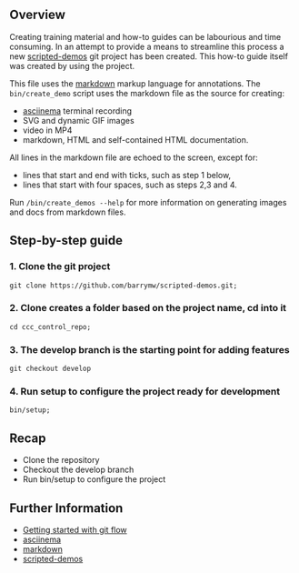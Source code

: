 ## Overview

Creating training material and how-to guides can be labourious and time
consuming.  In an attempt to provide a means to streamline this process a
new [scripted-demos] git project has been created.  This how-to guide itself
was created by using the project.

This file uses the [markdown] markup language for annotations.  The
`bin/create_demo` script uses the markdown file as the source for creating:
- [asciinema] terminal recording
- SVG and dynamic GIF images
- video in MP4
- markdown, HTML and self-contained HTML documentation.

All lines in the markdown file are echoed to the screen, except for:
- lines that start and end with ticks, such as step 1 below,
- lines that start with four spaces, such as steps 2,3 and 4.

Run `/bin/create_demos --help` for more information on generating images and
docs from markdown files.

## Step-by-step guide 
 
### 1. Clone the git project

`git clone https://github.com/barrymw/scripted-demos.git;`

### 2. Clone creates a folder based on the project name, cd into it

    cd ccc_control_repo;

### 3. The develop branch is the starting point for adding features

    git checkout develop

### 4. Run setup to configure the project ready for development

    bin/setup;

## Recap
 
- Clone the repository
- Checkout the develop branch
- Run bin/setup to configure the project

## Further Information

- [Getting started with git flow]
- [asciinema]
- [markdown]
- [scripted-demos]

[//]: # (The following lines are link references used throughout this doc)
[Getting started with git flow]: docs/getting-started-with-git-flow.md
[asciinema]: https://asciinema.org/
[markdown]: https://www.markdownguide.org/basic-syntax
[scripted-demos]: https://github.com/barrymw/scripted-demos
